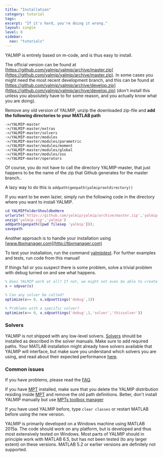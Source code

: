 ```yaml
---
title: "Installation"
category: tutorial
tags: 
excerpt: "If it's hard, you're doing it wrong."
layout: single
level: 0
sidebar:
  nav: "tutorials"
---
```


YALMIP is entirely based on m-code, and is thus easy to install.

The official version can be found at [https://github.com/yalmip/yalmip/archive/master.zip](https://github.com/yalmip/yalmip/archive/master.zip). In some cases you might need the most recent development branch, and this can be found at [https://github.com/yalmip/yalmip/archive/develop.zip](https://github.com/yalmip/yalmip/archive/develop.zip) (don't install this unless you absolutely have to for some reason, and you actually know what you are doing).

Remove any old version of YALMIP, unzip the downloaded zip-file  and **add the following directories to your MATLAB path**

````
->/YALMIP-master
->/YALMIP-master/extras
->/YALMIP-master/solvers
->/YALMIP-master/modules
->/YALMIP-master/modules/parametric
->/YALMIP-master/modules/moment
->/YALMIP-master/modules/global
->/YALMIP-master/modules/sos
->/YALMIP-master/operators
````

Of course, you do not have to call the directory YALMIP-master, that just happens to be the name of the zip that Github generates for the master branch..

A lazy way to do this is `addpath(genpath(yalmiprootdirectory))`

If you want to be even lazier, simply run the following code in the directory where you want to install YALMIP.

````matlab
cd YALMIPfolderShouldbeHere
urlwrite('https://github.com/yalmip/yalmip/archive/master.zip','yalmip.zip');
unzip('yalmip.zip','yalmip')
addpath(genpath([pwd filesep 'yalmip']));
savepath
````

Another approach is to handle your installation using [www.tbxmanager.com](http://tbxmanager.com)

To test your installation, run the command [yalmiptest](/command/yalmiptest). For further examples and tests, run code from this manual!

If things fail or you suspect there is some problem, solve a trivial problem with debug turned on and see what happens.

````matlab
% Does YALMIP work at all? If not, we might not even be able to create a variable
x = sdpvar(x)

% Can any solver be called?
optimize(x>= 0, x,sdpsettings('debug',1))

% Problems with a specific solver?
optimize(x>= 0, x,sdpsettings('debug',1,'solver','thissolver'))
````

### Solvers

YALMIP is not shipped with any low-level solvers. [Solvers](/allsolvers) should be installed as described in the solver manuals. Make sure to add required paths. Your MATLAB installation might already have solvers available that YALMIP will interface, but make sure you understand which solvers you are using, and read about their expected performance [here](/allsolvers).

### Common issues

If you have problems, please read the [FAQ](/faq).

If you have [MPT](/solver/mpt) installed, make sure that you delete the YALMIP distribution residing inside [MPT](/solver/mpt) and remove the old path definitions. Better, don't install YALMIP manually but use [MPTs toolbox manager](http://tbxmanager.com)

If you have used YALMIP before, type `clear classes` or restart MATLAB before using the new version.

YALMIP is primarily developed on a Windows machine using MATLAB 2015a. The code should work on any platform, but is developed and thus most extensively tested on Windows. Most parts of YALMIP should in principle work with MATLAB 6.5, but has not been tested (to any larger extent) on these versions. MATLAB 5.2 or earlier versions are definitely not supported.
